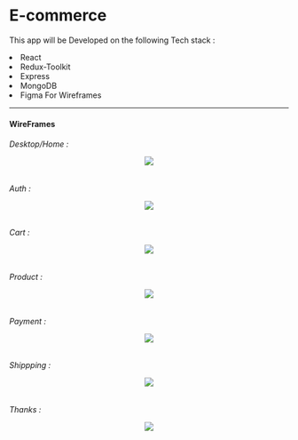 # E-commerce
<p>This app will be Developed on the following Tech stack : </p>
<li> React 
<li> Redux-Toolkit
<li> Express
<li> MongoDB
<li> Figma For Wireframes
<hr>
<h4> WireFrames 
<h6> Desktop/Home :
<p align="center">
<img src="/wireframes/Home.png">
</p>
<h6> Auth :
<p align="center">
<img src="/wireframes/Authentication.png">
</p>
<h6> Cart :
<p align="center">
<img src="/wireframes/Cart.png">
</p>
<h6> Product :
<p align="center">
<img src="/wireframes/Product.png">
</p>
<h6> Payment :
<p align="center">
<img src="/wireframes/Payment.png">
</p>
<h6> Shippping :
<p align="center">
<img src="/wireframes/Shipping.png">
</p>
<h6> Thanks :
<p align="center">
<img src="/wireframes/Thanks.png">
</p>
